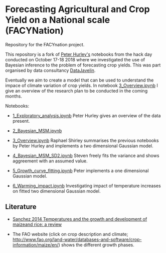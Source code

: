 # Forecasting Agricultural and Crop Yield on a **Nation**al scale (FACYNation)
Repository for the FACYnation project.

This repository is a fork of [Peter Hurley's](https://github.com/DataJavelin/FACYnation) notebooks from the hack day conducted on October 17-18 2018 where we investigated the use of Bayesian inference to the problem of forecasting crop yields. This was part organised by data consultancy [DataJavelin](https://www.datajavelin.com/).

Eventually we aim to create a model that can be used to understand the impace of climate variation of crop yields. In notebook [3_Overview.ipynb](3_Overview.ipynb) I give an overview of the research plan to be conducted in the coming months.

Notebooks:

* [1_Exploratory_analysis.ipynb](1_Exploratory_analysis.ipynb) Peter Hurley gives an overview of the data present.

* [2_Bayesian_MSM.ipynb](2_Bayesian_MSM.ipynb)

* [3_Overview.ipynb](3_Overview.ipynb) Raphael Shirley summarises the previous notebooks by Peter Hurley and implements a two dimensional Gaussian model.

* [4_Bayesian_MSM_SD2.ipynb](4_Bayesian_MSM_SD2.ipynb) Steven freely fits the variance and shows aggreement with an assumed value.

* [5_Growth_curve_fitting.ipynb](5_Growth_curve_fitting.ipynb) Peter implements a one dimensional Gaussian model.

* [6_Warming_impact.ipynb](6_Warming_impact.ipynb) Investigating impact of temperature increases on fitted two dimensional Gaussian model.


## Literature

* [Sanchez 2014 Temperatures and the growth and development of maizeand rice: a review](https://onlinelibrary.wiley.com/doi/epdf/10.1111/gcb.12389)


* The FAO website (click on crop description and climate; http://www.fao.org/land-water/databases-and-software/crop-information/maize/en/) shows the different growth phases.


